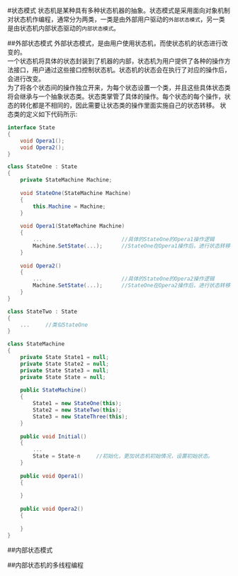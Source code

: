 ﻿#状态模式
状态机是某种具有多种状态机器的抽象。状态模式是采用面向对象机制对状态机作编程，通常分为两类，一类是由外部用户驱动的`外部状态模式`，另一类是由状态机内部状态驱动的`内部状态模式`。

##外部状态模式
外部状态模式，是由用户使用状态机，而使状态机的状态进行改变的。<br>
一个状态机将具体的状态封装到了机器的内部，状态机为用户提供了各种的操作方法接口，用户通过这些接口控制状态机。状态机的状态会在执行了对应的操作后，会进行改变。<br>
为了将各个状态间的操作独立开来，为每个状态设置一个类，并且这些具体状态类将会继承与一个抽象状态类。状态类掌管了具体的操作。每个状态的每个操作，状态的转化都是不相同的，因此需要让状态类的操作里面实施自己的状态转移。
状态类的定义如下代码所示:
```C#
interface State
{
	void Opera1();
	void Opera2();
}

class StateOne : State
{
	private StateMachine Machine;
	
	void StateOne(StateMachine Machine)
	{
		this.Machine = Machine;
	}
	
	void Opera1(StateMachine Machine)
	{
		...							//具体的StateOne的Opera1操作逻辑
		Machine.SetState(...);		//StateOne在Opera1操作后，进行状态转移
	}
	
	void Opera2()
	{
		...							//具体的StateOne的Opera2操作逻辑
		Machine.SetState(...);		//StateOne在Opera2操作后，进行状态转移
	}
}

class StateTwo : State
{
	...		//类似StateOne
}
```

```C#
class StateMachine
{
	private State State1 = null;
	private State State2 = null;
	private State State3 = null;
	private State State = null;
	
	public StateMachine()
	{
		State1 = new StateOne(this);
		State2 = new StateTwo(this);
		State3 = new StateThree(this);
	}
	
	public void Initial()
	{
		...
		State = State-n		//初始化，更加状态机初始情况，设置初始状态。
	}
	
	public void Opera1()
	{
	
	}
	
	public void Opera2()
	{
	
	}
}

```


##内部状态模式


##内部状态机的多线程编程